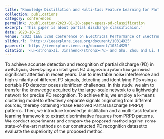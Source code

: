 ```yaml
---
title: "Knowledge Distillation and Multi-task Feature Learning for Partial Discharge Recognition"
collection: publications
category: conferences
permalink: /publication/2023-01-20-paper-epeps-pd-classification
excerpt: 'This paper is about partial discharge classificaion.'
date: 2023-10-15
venue: '2023 IEEE 32nd Conference on Electrical Performance of Electronic Packaging and Systems (EPEPS)'
slidesurl: 'https://ieeexplore.ieee.org/document/10314925'
paperurl: 'https://ieeexplore.ieee.org/document/10314925'
citation: '<u><strong>Ji, Jinsheng</strong></u> and Shu, Zhou and Li, Hongqun and Lai, Kai Xian and Zheng, Yuanjin and Jiang, Xudong, "Knowledge Distillation and Multi-task Feature Learning for Partial Discharge Recognition," 2023 IEEE 32nd Conference on Electrical Performance of Electronic Packaging and Systems (EPEPS), Milpitas, CA, USA, 2023, pp. 1-3, doi: 10.1109/EPEPS58208.2023.10314925.'
---
```

To achieve accurate detection and recognition of partial discharge (PD) in switchgear, developing an intelligent PD diagnosis system has garnered significant attention in recent years. Due to inevitable noise interference and high similarity of different PD signals, detecting and identifying PDs using a portable PD detector poses significant challenges. In this study, we aim to transfer the knowledge acquired by the large-scale network to a lightweight network for precise PD recognition. To achieve this, we employ a k-means clustering model to effectively separate signals originating from different sources, thereby obtaining Phase Resolved Partial Discharge (PRPD) patterns. Then, we introduce knowledge distillation and a multi-task feature learning framework to extract discriminative features from PRPD patterns. We conduct experiments and compare the proposed method against some state-of-the-art methods on our constructed PD recognition dataset to evaluate the superiority of the proposed method.
